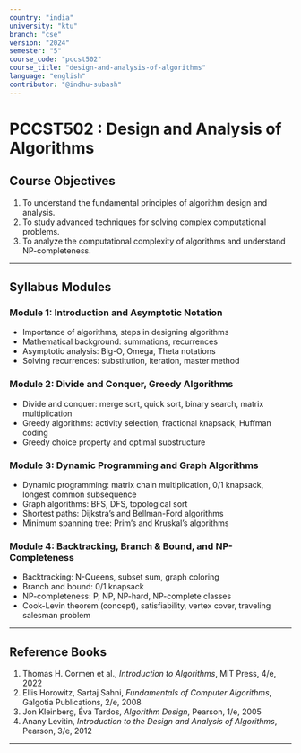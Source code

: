 ```yaml
---
country: "india"
university: "ktu"
branch: "cse"
version: "2024"
semester: "5"
course_code: "pccst502"
course_title: "design-and-analysis-of-algorithms"
language: "english"
contributor: "@indhu-subash"
---
```


# PCCST502 : Design and Analysis of Algorithms

## Course Objectives

1. To understand the fundamental principles of algorithm design and analysis.  
2. To study advanced techniques for solving complex computational problems.  
3. To analyze the computational complexity of algorithms and understand NP-completeness.  

---

## Syllabus Modules

### Module 1: Introduction and Asymptotic Notation
- Importance of algorithms, steps in designing algorithms  
- Mathematical background: summations, recurrences  
- Asymptotic analysis: Big-O, Omega, Theta notations  
- Solving recurrences: substitution, iteration, master method  

### Module 2: Divide and Conquer, Greedy Algorithms
- Divide and conquer: merge sort, quick sort, binary search, matrix multiplication  
- Greedy algorithms: activity selection, fractional knapsack, Huffman coding  
- Greedy choice property and optimal substructure  

### Module 3: Dynamic Programming and Graph Algorithms
- Dynamic programming: matrix chain multiplication, 0/1 knapsack, longest common subsequence  
- Graph algorithms: BFS, DFS, topological sort  
- Shortest paths: Dijkstra’s and Bellman-Ford algorithms  
- Minimum spanning tree: Prim’s and Kruskal’s algorithms  

### Module 4: Backtracking, Branch & Bound, and NP-Completeness
- Backtracking: N-Queens, subset sum, graph coloring  
- Branch and bound: 0/1 knapsack  
- NP-completeness: P, NP, NP-hard, NP-complete classes  
- Cook-Levin theorem (concept), satisfiability, vertex cover, traveling salesman problem  

---

## Reference Books

1. Thomas H. Cormen et al., *Introduction to Algorithms*, MIT Press, 4/e, 2022  
2. Ellis Horowitz, Sartaj Sahni, *Fundamentals of Computer Algorithms*, Galgotia Publications, 2/e, 2008  
3. Jon Kleinberg, Éva Tardos, *Algorithm Design*, Pearson, 1/e, 2005  
4. Anany Levitin, *Introduction to the Design and Analysis of Algorithms*, Pearson, 3/e, 2012  

---
